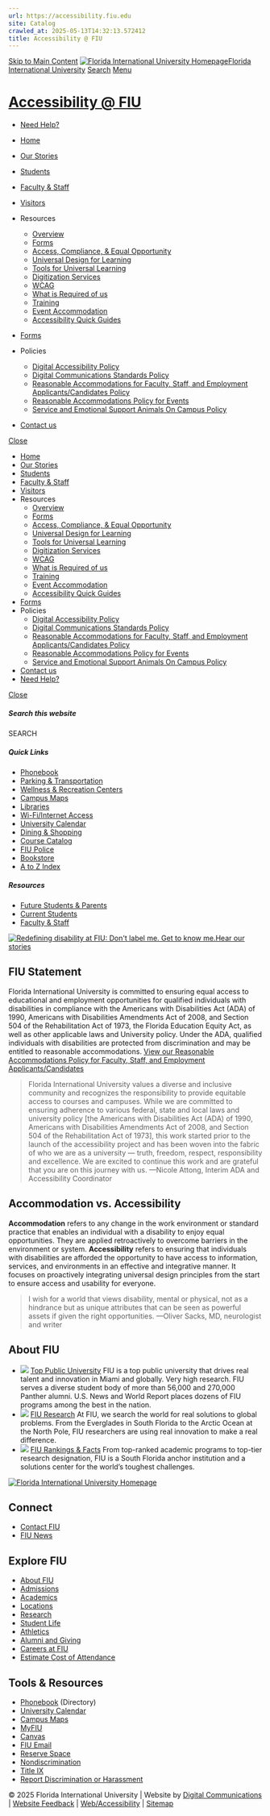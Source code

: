 ```yaml
---
url: https://accessibility.fiu.edu
site: Catalog
crawled_at: 2025-05-13T14:32:13.572412
title: Accessibility @ FIU
---
```


[Skip to Main Content](https://accessibility.fiu.edu/#main-content)
[![Florida International University Homepage](https://digicdn.fiu.edu/core/_assets/images/logo-top.svg)Florida International University](https://www.fiu.edu/)
[Search](https://accessibility.fiu.edu/)
[Menu](https://accessibility.fiu.edu/)
# [Accessibility @ FIU](https://accessibility.fiu.edu/index.html)
  * [Need Help?](https://accessibility.fiu.edu/help/index.html)


  * [Home](https://accessibility.fiu.edu/index.html)
  * [Our Stories](https://accessibility.fiu.edu/our-stories/index.html)
  * [Students](https://accessibility.fiu.edu/students/index.html)
  * [Faculty & Staff](https://accessibility.fiu.edu/faculty-and-staff/index.html)
  * [Visitors](https://accessibility.fiu.edu/visitors/index.html)
  * Resources
    * [Overview](https://accessibility.fiu.edu/resources/index.html)
    * [Forms](https://accessibility.fiu.edu/forms/index.html)
    * [Access, Compliance, & Equal Opportunity](https://ace.fiu.edu/)
    * [Universal Design for Learning](https://accessibility.fiu.edu/resources/universal-design-for-learning/index.html)
    * [Tools for Universal Learning](https://accessibility.fiu.edu/resources/tools-for-universal-learning/index.html)
    * [Digitization Services](https://accessibility.fiu.edu/resources/scanners/index.html)
    * [WCAG](https://accessibility.fiu.edu/resources/wcag/index.html)
    * [What is Required of us](https://accessibility.fiu.edu/resources/requirements/index.html)
    * [Training](https://accessibility.fiu.edu/resources/training/index.html)
    * [Event Accommodation](https://accessibility.fiu.edu/resources/event-accommodation/index.html)
    * [Accessibility Quick Guides](https://edtech.fiu.edu/howtos_access)
  * [Forms](https://accessibility.fiu.edu/forms/index.html)
  * Policies
    * [Digital Accessibility Policy](https://policies.fiu.edu/policy/927)
    * [Digital Communications Standards Policy](https://policies.fiu.edu/policy/755)
    * [Reasonable Accommodations for Faculty, Staff, and Employment Applicants/Candidates Policy](https://policies.fiu.edu/policy/872)
    * [Reasonable Accommodations Policy for Events](https://policies.fiu.edu/policy/950)
    * [Service and Emotional Support Animals On Campus Policy](https://policies.fiu.edu/policy/834)
  * [Contact us](https://accessibility.fiu.edu/help/)


[Close](https://accessibility.fiu.edu/)
  * [Home](https://accessibility.fiu.edu/index.html)
  * [Our Stories](https://accessibility.fiu.edu/our-stories/index.html)
  * [Students](https://accessibility.fiu.edu/students/index.html)
  * [Faculty & Staff](https://accessibility.fiu.edu/faculty-and-staff/index.html)
  * [Visitors](https://accessibility.fiu.edu/visitors/index.html)
  * Resources
    * [Overview](https://accessibility.fiu.edu/resources/index.html)
    * [Forms](https://accessibility.fiu.edu/forms/index.html)
    * [Access, Compliance, & Equal Opportunity](https://ace.fiu.edu/)
    * [Universal Design for Learning](https://accessibility.fiu.edu/resources/universal-design-for-learning/index.html)
    * [Tools for Universal Learning](https://accessibility.fiu.edu/resources/tools-for-universal-learning/index.html)
    * [Digitization Services](https://accessibility.fiu.edu/resources/scanners/index.html)
    * [WCAG](https://accessibility.fiu.edu/resources/wcag/index.html)
    * [What is Required of us](https://accessibility.fiu.edu/resources/requirements/index.html)
    * [Training](https://accessibility.fiu.edu/resources/training/index.html)
    * [Event Accommodation](https://accessibility.fiu.edu/resources/event-accommodation/index.html)
    * [Accessibility Quick Guides](https://edtech.fiu.edu/howtos_access)
  * [Forms](https://accessibility.fiu.edu/forms/index.html)
  * Policies
    * [Digital Accessibility Policy](https://policies.fiu.edu/policy/927)
    * [Digital Communications Standards Policy](https://policies.fiu.edu/policy/755)
    * [Reasonable Accommodations for Faculty, Staff, and Employment Applicants/Candidates Policy](https://policies.fiu.edu/policy/872)
    * [Reasonable Accommodations Policy for Events](https://policies.fiu.edu/policy/950)
    * [Service and Emotional Support Animals On Campus Policy](https://policies.fiu.edu/policy/834)
  * [Contact us](https://accessibility.fiu.edu/help/)
  * [Need Help?](https://accessibility.fiu.edu/help/index.html)


[ Close ](https://accessibility.fiu.edu/)
##### Search this website
SEARCH
##### Quick Links
  * [ Phonebook](https://phonebook.fiu.edu)
  * [ Parking & Transportation](https://parking.fiu.edu/)
  * [ Wellness & Recreation Centers](https://dasa.fiu.edu/all-departments/wellness-recreation-centers/)
  * [ Campus Maps](http://campusmaps.fiu.edu/)
  * [ Libraries](https://library.fiu.edu/)
  * [ Wi-Fi/Internet Access](https://network.fiu.edu/)
  * [ University Calendar](https://calendar.fiu.edu/)
  * [ Dining & Shopping](https://shop.fiu.edu/)
  * [ Course Catalog](https://catalog.fiu.edu/)
  * [ FIU Police](https://police.fiu.edu/)
  * [ Bookstore](https://shop.fiu.edu/retail/barnes-noble/course-materials/)
  * [ A to Z Index](https://www.fiu.edu/atoz/index.html)


##### Resources
  * [ Future Students & Parents](https://www.fiu.edu/information-for/future-students-parents.html)
  * [ Current Students](https://www.fiu.edu/information-for/current-students.html)
  * [ Faculty & Staff](https://www.fiu.edu/information-for/faculty-staff.html)


[![Redefining disability at FIU: Don't label me. Get to know me.](https://accessibility.fiu.edu/_assets/images/pagebanner-get-to-know-me.jpg)Hear our stories](https://accessibility.fiu.edu/our-stories/index.html)
## FIU Statement
Florida International University is committed to ensuring equal access to educational and employment opportunities for qualified individuals with disabilities in compliance with the Americans with Disabilities Act (ADA) of 1990, Americans with Disabilities Amendments Act of 2008, and Section 504 of the Rehabilitation Act of 1973, the Florida Education Equity Act, as well as other applicable laws and University policy. Under the ADA, qualified individuals with disabilities are protected from discrimination and may be entitled to reasonable accommodations.
[View our Reasonable Accommodations Policy for Faculty, Staff, and Employment Applicants/Candidates](https://policies.fiu.edu/files/872.pdf)
> Florida International University values a diverse and inclusive community and recognizes the responsibility to provide equitable access to courses and campuses. While we are committed to ensuring adherence to various federal, state and local laws and university policy [the Americans with Disabilities Act (ADA) of 1990, Americans with Disabilities Amendments Act of 2008, and Section 504 of the Rehabilitation Act of 1973], this work started prior to the launch of the accessibility project and has been woven into the fabric of who we are as a university — truth, freedom, respect, responsibility and excellence. We are excited to continue this work and are grateful that you are on this journey with us.
> —Nicole Attong, Interim ADA and Accessibility Coordinator
## Accommodation vs. Accessibility
**Accommodation** refers to any change in the work environment or standard practice that enables an individual with a disability to enjoy equal opportunities. They are applied retroactively to overcome barriers in the environment or system.
**Accessibility** refers to ensuring that individuals with disabilities are afforded the opportunity to have access to information, services, and environments in an effective and integrative manner. It focuses on proactively integrating universal design principles from the start to ensure access and usability for everyone.
> I wish for a world that views disability, mental or physical, not as a hindrance but as unique attributes that can be seen as powerful assets if given the right opportunities.
> —Oliver Sacks, MD, neurologist and writer
## About FIU
  * ![](https://accessibility.fiu.edu/_assets/images/fiu-commencement.jpg)
[Top Public University](https://top50.fiu.edu/)
FIU is a top public university that drives real talent and innovation in Miami and globally. Very high research. FIU serves a diverse student body of more than 56,000 and 270,000 Panther alumni. U.S. News and World Report places dozens of FIU programs among the best in the nation.
  * ![](https://accessibility.fiu.edu/_assets/images/fiu-neural-enabled-prosthetic-hand.jpg)
[FIU Research](https://www.fiu.edu/research/)
At FIU, we search the world for real solutions to global problems. From the Everglades in South Florida to the Arctic Ocean at the North Pole, FIU researchers are using real innovation to make a real difference.
  * ![](https://accessibility.fiu.edu/_assets/images/green-library.jpg)
[FIU Rankings & Facts](https://www.fiu.edu/about/rankings-facts/)
From top-ranked academic programs to top-tier research designation, FIU is a South Florida anchor institution and a solutions center for the world’s toughest challenges.


[ ![Florida International University Homepage](https://digicdn.fiu.edu/core/_assets/images/footer-logo.svg) ](https://www.fiu.edu/)
## Connect
  * [Contact FIU](https://www.fiu.edu/about/contact-us/index.html)
  * [FIU News](https://news.fiu.edu/)


## Explore FIU
  * [About FIU](https://www.fiu.edu/about/index.html)
  * [Admissions](https://www.fiu.edu/admissions/index.html)
  * [Academics](https://www.fiu.edu/academics/index.html)
  * [Locations](https://www.fiu.edu/locations/index.html)
  * [Research](https://www.fiu.edu/research/index.html)
  * [Student Life](https://www.fiu.edu/student-life/index.html)
  * [Athletics](https://www.fiu.edu/athletics/index.html)
  * [Alumni and Giving](https://www.fiu.edu/alumni-and-giving/index.html)
  * [Careers at FIU](https://hr.fiu.edu/careers/)
  * [Estimate Cost of Attendance](https://onestop.fiu.edu/finances/estimate-your-costs/)


## Tools & Resources
  * [Phonebook](https://phonebook.fiu.edu) (Directory)
  * [University Calendar](https://calendar.fiu.edu/)
  * [Campus Maps](https://campusmaps.fiu.edu/)
  * [MyFIU](https://my.fiu.edu/)
  * [Canvas](https://canvas.fiu.edu)
  * [FIU Email](http://mail.fiu.edu/)
  * [Reserve Space](https://centralreservations.fiu.edu/)
  * [Nondiscrimination](https://ace.fiu.edu/civil-rights/harassment-and-discrimination/)
  * [Title IX](https://ace.fiu.edu/title-ix/)
  * [Report Discrimination or Harassment](https://report.fiu.edu/)


© 2025 Florida International University  | Website by [Digital Communications](https://stratcomm.fiu.edu/digital-print/websites/) | [Website Feedback](https://webforms.fiu.edu/view.php?id=370774&element_5=https://accessibility.fiu.edu/) | [Web/Accessibility](https://accessibility.fiu.edu/) | [Sitemap](https://accessibility.fiu.edu/sitemap.html)
